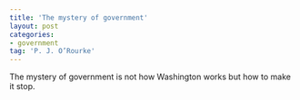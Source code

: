 ```yaml
---
title: 'The mystery of government'
layout: post
categories:
- government
tag: 'P. J. O’Rourke'
---
```


The mystery of government is not how Washington works but how to make it stop.